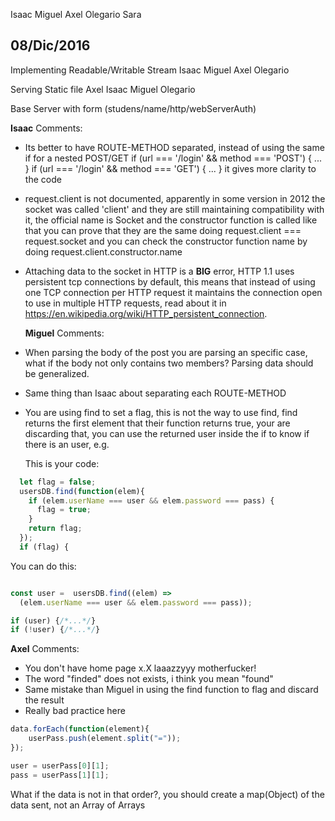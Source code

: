 Isaac
Miguel
Axel
Olegario
Sara

## 08/Dic/2016

Implementing Readable/Writable Stream
Isaac
Miguel
Axel
Olegario

Serving Static file
Axel
Isaac
Miguel
Olegario


Base Server with form (studens/name/http/webServerAuth)

__Isaac__
Comments:
* Its better to have ROUTE-METHOD separated, instead of using the same if
  for a nested POST/GET
  if (url === '/login' && method === 'POST') { ... }
  if (url === '/login' && method === 'GET') { ... }
  it gives more clarity to the code
* request.client is not documented, apparently in some version in 2012 the socket was
  called 'client' and they are still maintaining compatibility with it,
  the official name is Socket and the constructor function is called like that
  you can prove that they are the same doing request.client === request.socket
  and you can check the constructor function name by doing request.client.constructor.name
* Attaching data to the socket in HTTP is a __BIG__ error, HTTP 1.1 uses persistent tcp
  connections by default, this means that instead of using one TCP connection per
  HTTP request it maintains the connection open to use in multiple HTTP requests,
  read about it in https://en.wikipedia.org/wiki/HTTP_persistent_connection.

  __Miguel__
  Comments:
* When parsing the body of the post you are parsing an specific case, what if the
  body not only contains two members? Parsing data should be generalized.
* Same thing than Isaac about separating each ROUTE-METHOD
* You are using find to set a flag, this is not the way to use find, find returns
  the first element that their function returns true, your are discarding that,
  you can use the returned user inside the if to know if there is an user, e.g.

  This is your code:
```javascript
  let flag = false;
  usersDB.find(function(elem){
    if (elem.userName === user && elem.password === pass) {
      flag = true;
    }
    return flag;
  });
  if (flag) {
```

You can do this:
```javascript

const user =  usersDB.find((elem) =>
  (elem.userName === user && elem.password === pass));

if (user) {/*...*/}
if (!user) {/*...*/}

```

__Axel__
Comments:
* You don't have home page x.X  laaazzyyy motherfucker!
* The word "finded" does not exists, i think you mean "found"
* Same mistake than Miguel in using the find function to flag and discard the result
* Really bad practice here
```javascript
data.forEach(function(element){
    userPass.push(element.split("="));
});

user = userPass[0][1];
pass = userPass[1][1];
```
What if the data is not in that order?, you should create a map(Object)
of the data sent, not an Array of Arrays
